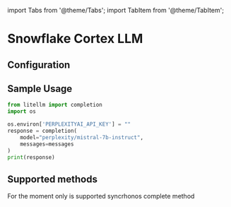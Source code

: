 import Tabs from '@theme/Tabs';
import TabItem from '@theme/TabItem';

# Snowflake Cortex LLM

## Configuration

## Sample Usage
```python
from litellm import completion
import os

os.environ['PERPLEXITYAI_API_KEY'] = ""
response = completion(
    model="perplexity/mistral-7b-instruct", 
    messages=messages
)
print(response)
```

## Supported methods
For the moment only is supported syncrhonos complete method 
